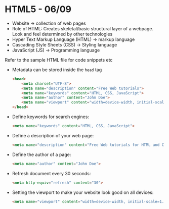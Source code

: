 # HTML5 - 06/09

- Website -> collection of web pages
- Role of HTML: Creates skeletal/basic structural layer of a webpage. Look and feel determined by other technologies
- Hyper Text Markup Language (HTML)  -> markup language
- Cascading Style Sheets (CSS) -> Styling language
- JavaScript (JS) -> Programming language
  
Refer to the sample HTML file for code snippets etc

- Metadata can be stored inside the `head` tag

    ```html
    <head>
        <meta charset="UTF-8">
        <meta name="description" content="Free Web tutorials">
        <meta name="keywords" content="HTML, CSS, JavaScript">
        <meta name="author" content="John Doe">
        <meta name="viewport" content="width=device-width, initial-scale=1.0">
    </head>
    ```
  
- Define keywords for search engines:

    ```html
    <meta name="keywords" content="HTML, CSS, JavaScript">
    ```
  
- Define a description of your web page:

    ```html
    <meta name="description" content="Free Web tutorials for HTML and CSS">
    ```
  
- Define the author of a page:

    ```html
    <meta name="author" content="John Doe">
    ```
  
- Refresh document every 30 seconds:

    ```html
    <meta http-equiv="refresh" content="30">
    ```
  
- Setting the viewport to make your website look good on all devices:
  
    ```html
    <meta name="viewport" content="width=device-width, initial-scale=1.0">
    ```
